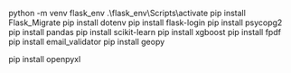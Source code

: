 python -m venv flask_env
.\flask_env\Scripts\activate
pip install Flask_Migrate
pip install dotenv
pip install flask-login
pip install psycopg2 
pip install pandas
pip install scikit-learn
pip install xgboost
pip install fpdf
pip install email_validator
pip install geopy

pip install openpyxl



